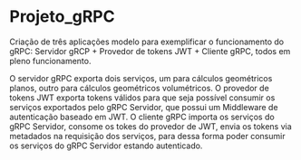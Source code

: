 # Projeto_gRPC
Criação de três aplicações modelo para exemplificar o
funcionamento do gRPC: Servidor gRCP + Provedor de tokens JWT + Cliente gRPC, todos em pleno funcionamento.

 O servidor gRPC exporta dois serviços, um para cálculos geométricos planos, outro para cálculos geométricos volumétricos.
 O provedor de tokens JWT exporta tokens válidos para que seja possível consumir os serviços exportados pelo gRPC Servidor, que possui um Middleware de autenticação baseado em JWT.
 O cliente gRPC importa os serviços do gRPC Servidor, consome os tokes do provedor de JWT, envia os tokens via metadados na requisição dos serviços, para dessa forma poder consumir os serviços do gRPC Servidor estando autenticado.
